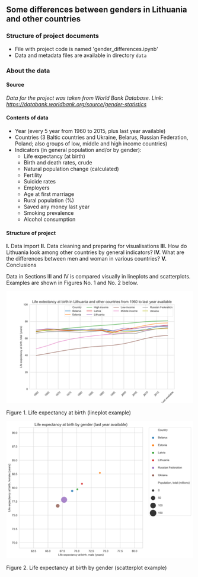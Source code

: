 ## Some differences between genders in Lithuania and other countries

### Structure of project documents 

* File with project code is named 'gender_differences.ipynb'
* Data and metadata files are available in directory `data`
       

### About the data
#### Source

_Data for the project was taken from World Bank Database._
_Link: https://databank.worldbank.org/source/gender-statistics_


#### Contents of data
* Year (every 5 year from 1960 to 2015, plus last year available)
* Countries (3 Baltic countries and Ukraine, Belarus, Russian Federation, Poland; also groups of low, middle and high income countries)
* Indicators (in general population and/or by gender):
    * Life expectancy (at birth) 
    * Birth and death rates, crude
    * Natural population change (calculated)
    * Fertility
    * Suicide rates
    * Employers
    * Age at first marriage
    * Rural population (%)
    * Saved any money last year
    * Smoking prevalence
    * Alcohol consumption

#### Structure of project
**I.** Data import
**II.** Data cleaning and preparing for visualisations
**III.** How do Lithuania look among other countries by general indicators?
**IV.** What are the differences between men and woman in various countries?
**V.** Conclusions


Data in Sections III and IV is compared visually in lineplots and scatterplots. Examples are shown in Figures No. 1 and No. 2 below.

![life expectancy total](img/general_Life%20expectancy%20at%20birth%2C%20total%20(years).png)

Figure 1. Life expectancy at birth (lineplot example)



![life expectancy gender](img/scatter_Life%20expectancy%20at%20birth%20by%20gender%20(last%20year%20available).png)

Figure 2. Life expectancy at birth by gender (scatterplot example)

  